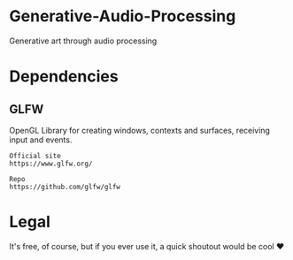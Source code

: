 # Generative-Audio-Processing
Generative art through audio processing

# Dependencies
## GLFW
OpenGL Library for creating windows, contexts and surfaces, receiving input and events.

    Official site
    https://www.glfw.org/

    Repo
    https://github.com/glfw/glfw


# Legal
It's free, of course, but if you ever use it, a quick shoutout would be cool ♥
